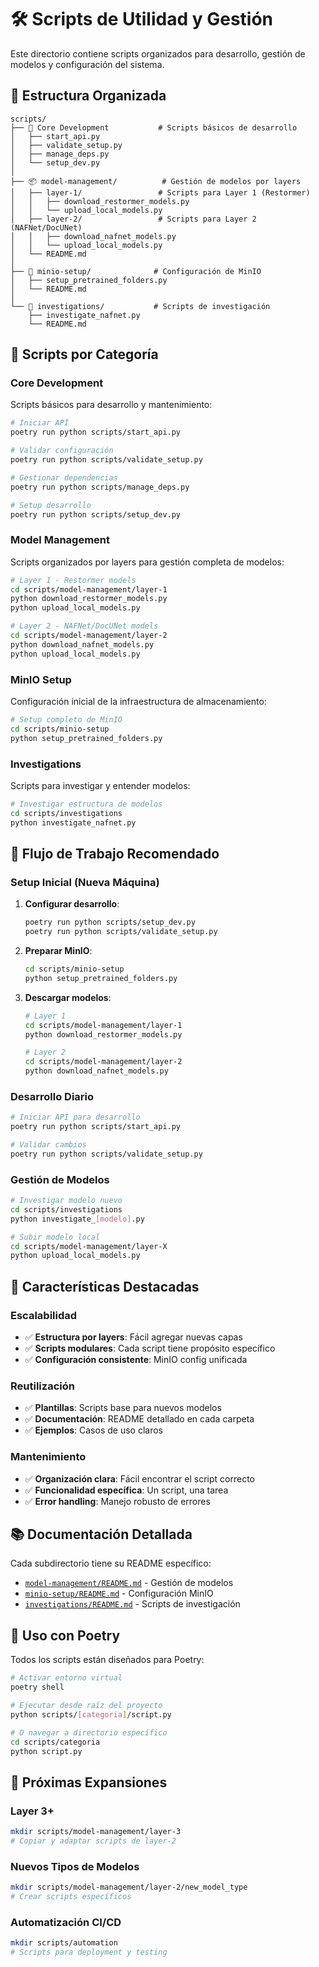 # 🛠️ Scripts de Utilidad y Gestión

Este directorio contiene scripts organizados para desarrollo, gestión de modelos y configuración del sistema.

## 📁 Estructura Organizada

```
scripts/
├── 🔧 Core Development           # Scripts básicos de desarrollo
│   ├── start_api.py
│   ├── validate_setup.py
│   ├── manage_deps.py
│   └── setup_dev.py
│
├── 📦 model-management/          # Gestión de modelos por layers
│   ├── layer-1/                 # Scripts para Layer 1 (Restormer)
│   │   ├── download_restormer_models.py
│   │   └── upload_local_models.py
│   ├── layer-2/                 # Scripts para Layer 2 (NAFNet/DocUNet)
│   │   ├── download_nafnet_models.py
│   │   └── upload_local_models.py
│   └── README.md
│
├── 🚀 minio-setup/              # Configuración de MinIO
│   ├── setup_pretrained_folders.py
│   └── README.md
│
└── 🔬 investigations/           # Scripts de investigación
    ├── investigate_nafnet.py
    └── README.md
```

## 🎯 Scripts por Categoría

### Core Development
Scripts básicos para desarrollo y mantenimiento:

```bash
# Iniciar API
poetry run python scripts/start_api.py

# Validar configuración
poetry run python scripts/validate_setup.py

# Gestionar dependencias
poetry run python scripts/manage_deps.py

# Setup desarrollo
poetry run python scripts/setup_dev.py
```

### Model Management
Scripts organizados por layers para gestión completa de modelos:

```bash
# Layer 1 - Restormer models
cd scripts/model-management/layer-1
python download_restormer_models.py
python upload_local_models.py

# Layer 2 - NAFNet/DocUNet models
cd scripts/model-management/layer-2
python download_nafnet_models.py
python upload_local_models.py
```

### MinIO Setup
Configuración inicial de la infraestructura de almacenamiento:

```bash
# Setup completo de MinIO
cd scripts/minio-setup
python setup_pretrained_folders.py
```

### Investigations
Scripts para investigar y entender modelos:

```bash
# Investigar estructura de modelos
cd scripts/investigations
python investigate_nafnet.py
```

## 🚀 Flujo de Trabajo Recomendado

### Setup Inicial (Nueva Máquina)
1. **Configurar desarrollo**:
   ```bash
   poetry run python scripts/setup_dev.py
   poetry run python scripts/validate_setup.py
   ```

2. **Preparar MinIO**:
   ```bash
   cd scripts/minio-setup
   python setup_pretrained_folders.py
   ```

3. **Descargar modelos**:
   ```bash
   # Layer 1
   cd scripts/model-management/layer-1
   python download_restormer_models.py
   
   # Layer 2
   cd scripts/model-management/layer-2
   python download_nafnet_models.py
   ```

### Desarrollo Diario
```bash
# Iniciar API para desarrollo
poetry run python scripts/start_api.py

# Validar cambios
poetry run python scripts/validate_setup.py
```

### Gestión de Modelos
```bash
# Investigar modelo nuevo
cd scripts/investigations
python investigate_[modelo].py

# Subir modelo local
cd scripts/model-management/layer-X
python upload_local_models.py
```

## 🌟 Características Destacadas

### Escalabilidad
- ✅ **Estructura por layers**: Fácil agregar nuevas capas
- ✅ **Scripts modulares**: Cada script tiene propósito específico
- ✅ **Configuración consistente**: MinIO config unificada

### Reutilización
- ✅ **Plantillas**: Scripts base para nuevos modelos
- ✅ **Documentación**: README detallado en cada carpeta
- ✅ **Ejemplos**: Casos de uso claros

### Mantenimiento
- ✅ **Organización clara**: Fácil encontrar el script correcto
- ✅ **Funcionalidad específica**: Un script, una tarea
- ✅ **Error handling**: Manejo robusto de errores

## 📚 Documentación Detallada

Cada subdirectorio tiene su README específico:
- [`model-management/README.md`](./model-management/README.md) - Gestión de modelos
- [`minio-setup/README.md`](./minio-setup/README.md) - Configuración MinIO
- [`investigations/README.md`](./investigations/README.md) - Scripts de investigación

## 🔧 Uso con Poetry

Todos los scripts están diseñados para Poetry:

```bash
# Activar entorno virtual
poetry shell

# Ejecutar desde raíz del proyecto
python scripts/[categoria]/script.py

# O navegar a directorio específico
cd scripts/categoria
python script.py
```

## 🎯 Próximas Expansiones

### Layer 3+
```bash
mkdir scripts/model-management/layer-3
# Copiar y adaptar scripts de layer-2
```

### Nuevos Tipos de Modelos
```bash
mkdir scripts/model-management/layer-2/new_model_type
# Crear scripts específicos
```

### Automatización CI/CD
```bash
mkdir scripts/automation
# Scripts para deployment y testing
```
